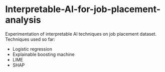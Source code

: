 # Interpretable-AI-for-job-placement-analysis
Experimentation of interpretable AI techniques on job placement dataset. Techniques used so far:
- Logistic regression
- Explainable boosting machine
- LIME
- SHAP
